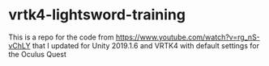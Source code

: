 # vrtk4-lightsword-training
This is a repo for the code from https://www.youtube.com/watch?v=rg_nS-vChLY that I updated for Unity 2019.1.6 and VRTK4 with default settings for the Oculus Quest
